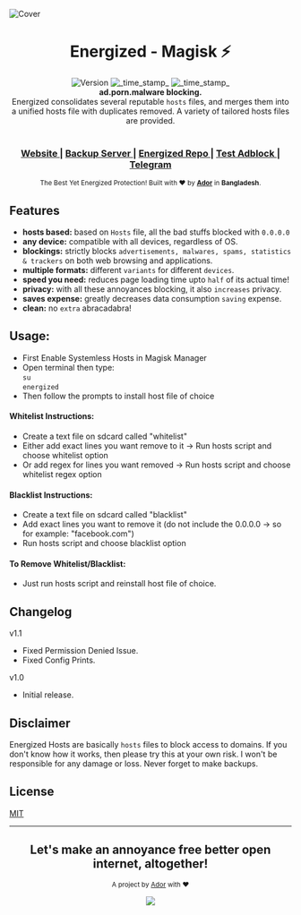 ![Cover](https://ador.chorompotro.com/energized_magisk_cover.svg)

<h1 align="center">Energized - Magisk ⚡</h1>

<div align="center">
  <!-- Version -->
    <img src="https://img.shields.io/badge/Version-1.1-blue.svg?longCache=true&style=flat-square"
      alt="Version" />
  <!-- Last Updated -->
    <img src="https://img.shields.io/badge/Updated-Jun 15, 2018-orange.svg?longCache=true&style=flat-square"
      alt="_time_stamp_" />
  <!-- Status -->
    <img src="https://img.shields.io/badge/Status-beta-orange.svg?longCache=true&style=flat-square"
      alt="_time_stamp_" />
</div>

<div align="center">
  <strong>ad.porn.malware blocking.</strong>
</div>
<div align="center">
  Energized consolidates several reputable <code>hosts</code> files, and merges them into a unified hosts file with duplicates removed.  A variety of tailored hosts files are provided.
</div>

<br />

<div align="center">
  <h3>
    <a href="https://ador.chorompotro.com">
      Website
    </a>
    <span> | </span>
    <a href="http://adroit.heliohost.org">
      Backup Server
    </a>
    <span> | </span>
    <a href="https://github.com/AdroitAdorKhan/Energized">
      Energized Repo
    </a>
    <span> | </span>
    <a href="https://ador.chorompotro.com/energized/secure/">
      Test Adblock
    </a>
    <span> | </span>
    <a href="https://t.me/EnergizedProtection">
      Telegram
    </a>
  </h3>
</div>

<div align="center">
  <sub>The Best Yet Energized Protection! Built with ❤︎ by
    <a href="https://adroitadorkhan.github.io"><strong>Ador</strong></a> in <strong>Bangladesh</strong>.
  </a>
</div>

## Features
- __hosts based:__ based on `Hosts` file, all the bad stuffs blocked with `0.0.0.0`
- __any device:__ compatible with all devices, regardless of OS.
- __blockings:__ strictly blocks `advertisements, malwares, spams, statistics & trackers` on both web browsing and applications.
- __multiple formats:__ different `variants` for different `devices`.
- __speed you need:__ reduces page loading time upto `half` of its actual time!
- __privacy:__ with all these annoyances blocking, it also `increases` privacy.
- __saves expense:__ greatly decreases data consumption `saving` expense.
- __clean:__ no `extra` abracadabra! 

## Usage: 

 - First Enable Systemless Hosts in Magisk Manager
 - Open terminal then type:  
 `su`  
 `energized`
 - Then follow the prompts to install host file of choice

#### Whitelist Instructions:
 - Create a text file on sdcard called "whitelist"
 - Either add exact lines you want remove to it -> Run hosts script and choose whitelist option
 - Or add regex for lines you want removed -> Run hosts script and choose whitelist regex option

#### Blacklist Instructions:
 - Create a text file on sdcard called "blacklist"
 - Add exact lines you want to remove it (do not include the 0.0.0.0 -> so for example: "facebook.com")
 - Run hosts script and choose blacklist option
 
#### To Remove Whitelist/Blacklist:
 - Just run hosts script and reinstall host file of choice.

## Changelog

v1.1
 - Fixed Permission Denied Issue.
 - Fixed Config Prints.

v1.0
 - Initial release.
 
## Disclaimer

Energized Hosts are basically `hosts` files to block access to domains. If you don't know how it works, then please try this at your own risk. I won't be responsible for any damage or loss. Never forget to make backups.

## License
[MIT](https://github.com/EnergizedProtection/EnergizedHosts/blob/master/LICENSE)

---

<div align="center">
  <h2>Let's make an annoyance free better open internet, altogether!</h2>
</div>

<p align="center"><sub>A project by <a href="https://github.com/AdroitAdorKhan" target="_blank">Ador</a> with ❤<p>

<p align="center"><a href="https://saythanks.io/to/AdroitAdorKhan" target="_blank"><img src="https://img.shields.io/badge/Say%20Thanks-!-1EAEDB.svg?longCache=true&style=flat-square"></a><p>

